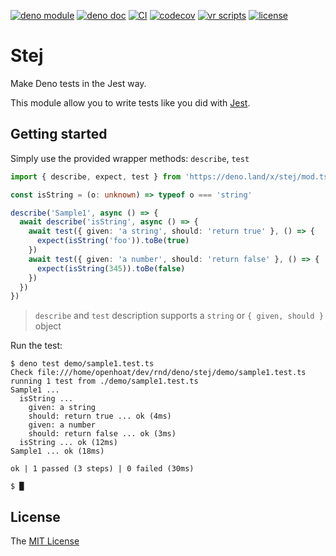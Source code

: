 [![deno module](https://shield.deno.dev/x/stej)](https://deno.land/x/stej)
[![deno doc](https://doc.deno.land/badge.svg)](https://doc.deno.land/https/deno.land/x/stej/mod.ts)
[![CI](https://github.com/openhoat/deno-stej/actions/workflows/build.yml/badge.svg)](https://github.com/openhoat/deno-stej/actions/workflows/build.yml)
[![codecov](https://codecov.io/gh/openhoat/deno-stej/branch/main/graph/badge.svg?token=VFJ63YUYY0)](https://app.codecov.io/openhoat/openhoat/deno-stej)
[![vr scripts](https://badges.velociraptor.run/flat.svg)](https://velociraptor.run)
[![license](https://img.shields.io/github/license/openhoat/deno-stej)](https://github.com/openhoat/deno-stej/blob/master/LICENSE)

# Stej

Make Deno tests in the Jest way.

This module allow you to write tests like you did with [Jest](https://jestjs.io/).

## Getting started

Simply use the provided wrapper methods: `describe`, `test`

```typescript
import { describe, expect, test } from 'https://deno.land/x/stej/mod.ts'

const isString = (o: unknown) => typeof o === 'string'

describe('Sample1', async () => {
  await describe('isString', async () => {
    await test({ given: 'a string', should: 'return true' }, () => {
      expect(isString('foo')).toBe(true)
    })
    await test({ given: 'a number', should: 'return false' }, () => {
      expect(isString(345)).toBe(false)
    })
  })
})
```

> `describe` and `test` description supports a `string` or `{ given, should }` object

Run the test:

```shell
$ deno test demo/sample1.test.ts
Check file:///home/openhoat/dev/rnd/deno/stej/demo/sample1.test.ts
running 1 test from ./demo/sample1.test.ts
Sample1 ...
  isString ...
    given: a string
    should: return true ... ok (4ms)
    given: a number
    should: return false ... ok (3ms)
  isString ... ok (12ms)
Sample1 ... ok (18ms)

ok | 1 passed (3 steps) | 0 failed (30ms)

$ █
```

## License

The [MIT License](LICENSE)
